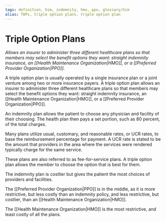 ```yaml
---
tags: definition, him, indemnity, hmo, ppo, glossary/him
alias: TOPs, triple option plans, triple option plan
---
```

# Triple Option Plans
*Allows an insurer to administer three different healthcare plans so that members may select the benefit options they want: straight indemnity insurance, an [[Health Maintenance Organization|HMO]], or a [[Preferred Provider Organization|PPO]].*

A triple option plan is usually operated by a single insurance plan or a joint venture among two or more insurance payers. A triple option plan allows an insurer to administer three different healthcare plans so that members may select the benefit options they want: straight indemnity insurance, an [[Health Maintenance Organization|HMO]], or a [[Preferred Provider Organization|PPO]]. 

An indemnity plan allows the patient to choose any physician and facility of their choosing. The health plan then pays a set portion, such as 80 percent, of the total charges. 

Many plans utilize usual, customary, and reasonable rates, or UCR rates, to base the reimbursement percentage for payment. A UCR rate is stated to be the amount that providers in the area where the services were rendered typically charge for the same service. 

These plans are also referred to as fee-for-service plans. A triple option plan allows the member to choose the option that is best for them. 

The indemnity plan is costlier but gives the patient the most choices of providers and facilities. 

The [[Preferred Provider Organization|PPO]] is in the middle, as it is more restrictive, but less costly than an indemnity policy, and less restrictive, but costlier, than an [[Health Maintenance Organization|HMO]]. 

The [[Health Maintenance Organization|HMO]] is the most restrictive, and least costly of all the plans.